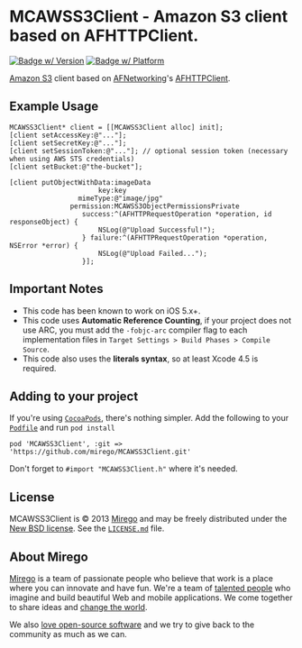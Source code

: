 # MCAWSS3Client - Amazon S3 client based on AFHTTPClient.
[![Badge w/ Version](https://cocoapod-badges.herokuapp.com/v/MCAWSS3Client/badge.png)](https://cocoadocs.org/docsets/MCAWSS3Client)
[![Badge w/ Platform](https://cocoapod-badges.herokuapp.com/p/MCAWSS3Client/badge.png)](https://cocoadocs.org/docsets/MCAWSS3Client)

[Amazon S3](http://aws.amazon.com/s3/) client based on [AFNetworking](https://github.com/AFNetworking/AFNetworking)'s [AFHTTPClient](http://afnetworking.github.com/AFNetworking/Classes/AFHTTPClient.html).

## Example Usage

```objc
MCAWSS3Client* client = [[MCAWSS3Client alloc] init];
[client setAccessKey:@"..."];
[client setSecretKey:@"..."];
[client setSessionToken:@"..."]; // optional session token (necessary when using AWS STS credentials)
[client setBucket:@"the-bucket"];

[client putObjectWithData:imageData
                      key:key
                 mimeType:@"image/jpg"
               permission:MCAWSS3ObjectPermissionsPrivate
                  success:^(AFHTTPRequestOperation *operation, id responseObject) {
                      NSLog(@"Upload Successful!");
                  } failure:^(AFHTTPRequestOperation *operation, NSError *error) {
                      NSLog(@"Upload Failed...");
                  }];
```


## Important Notes

- This code has been known to work on iOS 5.x+.
- This code uses **Automatic Reference Counting**, if your project does not use ARC, you must add the `-fobjc-arc` compiler flag to each implementation files in `Target Settings > Build Phases > Compile Source`.
- This code also uses the **literals syntax**, so at least Xcode 4.5 is required.


## Adding to your project

If you're using [`CocoaPods`](http://cocoapods.org/), there's nothing simpler.
Add the following to your [`Podfile`](http://docs.cocoapods.org/podfile.html)
and run `pod install`

```
pod 'MCAWSS3Client', :git => 'https://github.com/mirego/MCAWSS3Client.git'
```

Don't forget to `#import "MCAWSS3Client.h"` where it's needed.

## License

MCAWSS3Client is © 2013 [Mirego](http://www.mirego.com) and may be freely
distributed under the [New BSD license](http://opensource.org/licenses/BSD-3-Clause).
See the [`LICENSE.md`](https://github.com/mirego/MCAWSS3Client/blob/master/LICENSE.md) file.

## About Mirego

[Mirego](http://mirego.com) is a team of passionate people who believe that work is a place where you can innovate and have fun. We're a team of [talented people](http://life.mirego.com) who imagine and build beautiful Web and mobile applications. We come together to share ideas and [change the world](http://mirego.org).

We also [love open-source software](http://open.mirego.com) and we try to give back to the community as much as we can.

